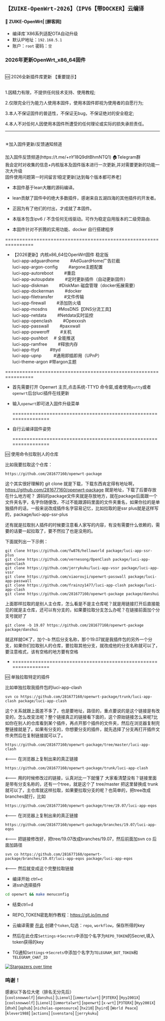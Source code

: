 ## `【ZUIKE-OpenWrt-2026】（IPV6【带DOCKER】云编译`
#### 🚩 ZUIKE-OpenWrt| [醉客网]
- 编译库`X86系列适配OTA自动升级
- 默认IP地址：`192.168.5.1`
- 账户：`root`   密码：`空`

### 2026年更新OpenWrt_x86_64固件
<br>
<summary>🆘 2026全新插件库更新  【重要提示】
<br />
<br>

1.因精力有限，不提供任何技术支持、使用教程;

2.仅限完全行为能力人使用本固件，使用本固件即视为使用者的自愿行为;

3.本人不保证固件的普适性，不保证无bug，不保证绝对的安全稳定;

4.本人不对任何人因使用本固件所遭受的任何理论或实际的损失承担责任。

---

<br>
<summary>✴️加入固件更新/反馈通知频道</summary>
<br>
加入固件反馈频道(https://t.me/+nY18Q9dltBhmNTQ1)  🏠Telegram群
<br />
  我会定时对收集的信息+内核版本及固件版本进行一次更新,并对需要更新的功能一次大升级

<br>
  固件使用问题第一时间留言!稳定更新[达到每个版本都可养老]
<br />

- 本固件基于lean大雕的源码编译。
- lean贡献了固件中的绝大多数插件，感谢来自五湖四海的其他插件的开发者。
- 正因为有了他们的付出，才成就了本固件。
- 本版本包含ipv6 / 不含任何无线驱动。可作为稳定自用版本的二级旁路由.

- 本固件针对不折腾的实用功能、docker 自行搭建程序

================================================================

- 【2026更新】内核x86_64位OpenWrt固件 稳定版
  <br>
  luci-app-adguardhome         #AdGuardHome广告拦截
  <br>
  luci-app-argon-config         #argone主题配置
  <br>
  luci-app-autoreboot         #重启
  <br>
  luci-app-autoupdate         #定时更新插件（自动更新固件）
  <br>
  luci-app-diskman         #DiskMan 磁盘管理（docker拓展需要）
  <br>
  luci-app-dockerman         #docker
  <br>
  luci-app-filetransfer         #文件传输
  <br>
  luci-app-firewall         #添加防火墙
  <br>
  luci-app-mosdns         #MosDNS【DNS分流工具】
  <br>
  luci-app-netdata         #Netdata实时监控
  <br>
  luci-app-openclash         #Opexxxsh
  <br>
  luci-app-passwall         #paxxwall
  <br>
  luci-app-poweroff         #关机
  <br>
  luci-app-pushbot     # 全能推送 
  <br>
  luci-app-ramfree         #释放内存
  <br>
  luci-app-ttyd         #ttyd
  <br>
  luci-app-upnp          #通用即插即用（UPnP）
  <br>
  luci-theme-argon       #带argon主题
  <br>

================================================================

- 首先需要打开 Openwrt 主页,点击系统-TTYD 命令窗,或者使用```putty```或者```openwrt```后台luci插件在线更新 

- 输入`openwrt`即可进入固件升级菜单                            

  ================================================================

- 自行云编译固件姿势

  ================================================================

<summary>🆘 使用命令拉取别人的仓库

比如我要拉取这个仓库：
<br>
```
https://github.com/281677160/openwrt-package
```
这个其实很好理解的 git clone 就是下载，下载东西肯定得有地址啊，https://github.com/281677160/openwrt-package 就是地址，下载了后要存放在什么地方呢？ 源码的package文件夹就是存放地方，就在package后面跟一个文件夹名字，名字你随便改，不过不能跟源码里面的文件夹重名，如果你拉的是单独插件的话，一般来说改成插件名字容易记忆，比如拉取的是ssr plus就是这样写的，package/luci-app-ssr-plus

还有就是拉取别人插件的时候要注意看人家写的内容，有没有需要什么依赖的，需要的话要一起拉取了，要不然拉了也是没用的。

下面就列出一下示例：
```
git clone https://github.com/fw876/helloworld package/luci-app-ssr-plus
git clone https://github.com/vernesong/OpenClash package/luci-app-openclash
git clone https://github.com/jerrykuku/luci-app-vssr package/luci-app-vssr
git clone https://github.com/xiaorouji/openwrt-passwall package/luci-app-passwall
git clone https://github.com/frainzy1477/luci-app-clash package/luci-app-clash
git clone https://github.com/281677160/openwrt-package package/danshui
```
上面那样拉取的是别人主仓库，怎么看是不是主仓库呢？就是用链接打开后直接能见的就是主仓库，还可以有分支的，如果要拉取分支怎么办呢？在链接前面加个分支号就好了
```
git clone -b 19.07 https://github.com/281677160/openwrt-package package/danshui
```
就这样就OK了，加个-b 然后分支名称，那个19.07就是我插件包的另外一个分支，如果你们拉取别人的仓库，要拉取其他分支，就改成他的分支名称就可以了，要注意格式，该有空格的地方要有空格

- ================================================================

<summary>🆘 单独拉取特定的插件

<br>

比如单独拉取我插件包的luci-app-clash

```
svn co https://github.com/281677160/openwrt-package/trunk/luci-app-clash package/luci-app-clash
```
这个关系就跟上面差不多了，也是要地址，路径的，重点要说的是这个链接是有改变的，怎么改变法呢？整个链接真正的链接看下面的，这个原始链接怎么来呢?比如你在别人的仓库看到某个插件，再点开那个插件的文件夹，然后在浏览器复制完整链接就是了。如果有分支的，你想要分支的插件，就先选择了分支再打开插件文件夹然后在复制链接就可以了。
```
https://github.com/281677160/openwrt-package/tree/master/luci-app-clash  
```
<--- 在浏览器上复制出来的真正链接
```
https://github.com/281677160/openwrt-package/trunk/luci-app-clash        
```
<--- 用的时候修改过的链接，认真对比一下就懂了
大家看清楚没有？链接里面是带有分支名称的，还有一个tree，就是这个了 tree/master 把这里替换成 trunk 就可以了，主仓库就这样拉取，如果要拉取分支的呢？也简单的，把tree改成branches就行，比如
```
https://github.com/281677160/openwrt-package/tree/19.07/luci-app-eqos   
```
<--- 在浏览器上复制出来的真正链接
```
https://github.com/281677160/openwrt-package/branches/19.07/luci-app-eqos   
```
<--- 把链接修改好，把tree/19.07改成branches/19.07，然后前面加svn co 后面加路径
```
svn co https://github.com/281677160/openwrt-package/branches/19.07/luci-app-eqos package/luci-app-eqos  
```
<--- 然后就变成这个完整拉取链接


- 编译开始 ctrl+c 
- 进ssh选择插件 
``` bash
cd openwrt && make menuconfig
```
- 结束ctrl+d
- REPO_TOKEN密匙制作教程：https://git.io/jm.md
- 云编译需要 [在此](https://github.com/settings/tokens) 创建个```token```,勾选：```repo```, ```workflow```，保存所得的key
- 然后在此仓库```Settings```->```Secrets```中添加个名字为```REPO_TOKEN```的Secret,填入token获得的key

- TG通知```Settings```->```Secrets```中添加个名字为```TELEGRAM_BOT_TOKEN```和```TELEGRAM_CHAT_ID```

[![Stargazers over time](https://starchart.cc/shidahuilang/openwrt.svg)](https://starchart.cc/shidahuilang/openwrt)
 ### 鸣谢！
 感谢以下各位大佬（排名无分先后）<br />
[`coolsnowwolf`] [`danshui`] [`Lienol`] [`immortalwrt`] [`P3TERX`] [`Hyy2001X`] [`coolsnowwolf`] [`Lienol`] [`immortalwrt`] [`openwrt`] [`x-wrt`] [`P3TERX`] [`Hyy2001X`] [`dhxh`] [`ophub`] [`nicholas-opensource`] [`hx210`] [`hyird`] [`World Peace`] [`klever1988`] [`actions`] [`svenstaro`] [`jerrykuku`]
